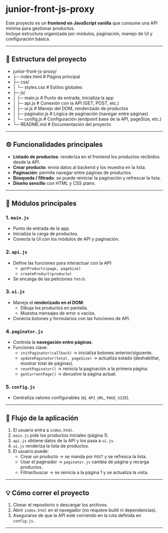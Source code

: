 # junior-front-js-proxy

Este proyecto es un **frontend en JavaScript vanilla** que consume una API mínima para gestionar productos.  
Incluye estructura organizada por módulos, paginación, manejo de UI y configuración básica.

---

## 📂 Estructura del proyecto

- junior-front-js-proxy/
- ├─ index.html # Página principal
- ├─ css/
- │ └─ styles.css # Estilos globales
- ├─ js/
- │ ├─ main.js # Punto de entrada, inicializa la app
- │ ├─ api.js # Conexión con la API (GET, POST, etc.)
- │ ├─ ui.js # Manejo del DOM, renderizado de productos
- │ ├─ paginator.js # Lógica de paginación (navegar entre páginas)
- │ └─ config.js # Configuración (endpoint base de la API, pageSize, etc.)
- └─ README.md # Documentación del proyecto

---

## ⚙️ Funcionalidades principales

- **Listado de productos**: renderiza en el frontend los productos recibidos desde la API.
- **Crear producto**: envía datos al backend y los muestra en la lista.
- **Paginación**: permite navegar entre páginas de productos.
- **Búsqueda / filtrado**: se puede reiniciar la paginación y refrescar la lista.
- **Diseño sencillo** con HTML y CSS plano.

---

## 🧩 Módulos principales

### 1. `main.js`
- Punto de entrada de la app.
- Inicializa la carga de productos.
- Conecta la UI con los módulos de API y paginación.

### 2. `api.js`
- Define las funciones para interactuar con la API:
  - `getProducts(page, pageSize)`
  - `createProduct(producto)`
- Se encarga de las peticiones `fetch`.

### 3. `ui.js`
- Maneja el **renderizado en el DOM**:
  - Dibuja los productos en pantalla.
  - Muestra mensajes de error o vacíos.
- Conecta botones y formularios con las funciones de API.

### 4. `paginator.js`
- Controla la **navegación entre páginas**.
- Funciones clave:
  - `initPaginator(callback)` → inicializa botones anterior/siguiente.
  - `updatePaginator(total, pageSize)` → actualiza estado (deshabilitar, mostrar total de páginas).
  - `resetPaginator()` → reinicia la paginación a la primera página.
  - `getCurrentPage()` → devuelve la página actual.

### 5. `config.js`
- Centraliza valores configurables (ej. `API_URL`, `PAGE_SIZE`).

---

## 🚀 Flujo de la aplicación

1. El usuario entra a `index.html`.
2. `main.js` pide los productos iniciales (página 1).
3. `api.js` obtiene datos de la API y los pasa a `ui.js`.
4. `ui.js` renderiza la lista de productos.
5. El usuario puede:
   - Crear un producto → se manda por `POST` y se refresca la lista.
   - Usar el paginador → `paginator.js` cambia de página y recarga productos.
   - Filtrar/buscar → se reinicia a la página 1 y se actualiza la vista.

---

## 💡 Cómo correr el proyecto

1. Clonar el repositorio o descargar los archivos.
2. Abrir `index.html` en el navegador (no requiere build ni dependencias).
3. Asegurarse de que la API esté corriendo en la ruta definida en `config.js`.

---